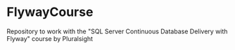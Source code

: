 # FlywayCourse
Repository to work with the "SQL Server Continuous Database Delivery with Flyway" course by Pluralsight
